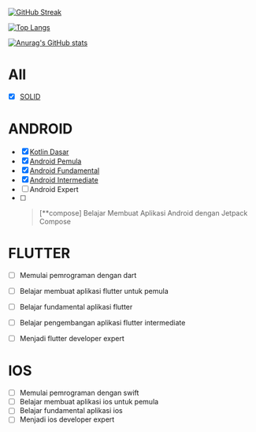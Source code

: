 <!--
[![MasterHead](https://github.com/jonrysimbolon/jonrysimbolon/blob/main/header.png)](https://github.com/jonrysimbolon)

[![Typing SVG](https://readme-typing-svg.herokuapp.com?font=Fira+Code&size=40&pause=1000&color=D4F798&center=true&vCenter=true&width=470&height=70&lines=Android+Developer)](https://git.io/typing-svg)
-->

[![GitHub Streak](http://github-readme-streak-stats.herokuapp.com?user=jonrysimbolon&theme=algolia&hide_border=true&border_radius=10)](https://git.io/streak-stats)

[![Top Langs](https://github-readme-stats.vercel.app/api/top-langs/?username=jonrysimbolon&layout=compact&theme=algolia&hide_border=true&border_radius=10)](https://github.com/jonrysimbolon/github-readme-stats)

[![Anurag's GitHub stats](https://github-readme-stats.vercel.app/api?username=jonrysimbolon&theme=algolia&hide_border=true&border_radius=10)](https://github.com/jonrysimbolon/github-readme-stats)

<!--
![jonrysimbolon19's Github Trophy](https://github-profile-trophy.vercel.app/?username=jonrysimbolon&theme=algolia)
-->

<!-- 
[![@jonrysimbolon19's Holopin board](https://holopin.io/api/user/board?user=jonrysimbolon19)](https://holopin.io/@jonrysimbolon19)
-->

# All
- [x] [SOLID](https://www.dicoding.com/certificates/MRZMD74NNZYQ)

# ANDROID
- [x] [Kotlin Dasar](https://www.dicoding.com/certificates/EYX49RMLWPDL)
- [x] [Android Pemula](https://www.dicoding.com/certificates/MEPJKL54WX3V)
- [x] [Android Fundamental](https://www.dicoding.com/certificates/JMZV9QW13PN9)
- [x] [Android Intermediate](https://www.dicoding.com/certificates/1OP80JN0VXQK)
- [ ] Android Expert
- [ ] > [**compose] Belajar Membuat Aplikasi Android dengan Jetpack Compose

# FLUTTER
- [ ] Memulai pemrograman dengan dart
- [ ] Belajar membuat aplikasi flutter untuk pemula
- [ ] Belajar fundamental aplikasi flutter
- [ ] Belajar pengembangan aplikasi flutter intermediate
- [ ] Menjadi flutter developer expert


# IOS
- [ ] Memulai pemrograman dengan swift
- [ ] Belajar membuat aplikasi ios untuk pemula
- [ ] Belajar fundamental aplikasi ios
- [ ] Menjadi ios developer expert
